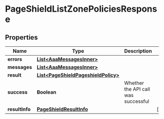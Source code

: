 

# PageShieldListZonePoliciesResponse


## Properties

| Name | Type | Description | Notes |
|------------ | ------------- | ------------- | -------------|
|**errors** | [**List&lt;AaaMessagesInner&gt;**](AaaMessagesInner.md) |  |  |
|**messages** | [**List&lt;AaaMessagesInner&gt;**](AaaMessagesInner.md) |  |  |
|**result** | [**List&lt;PageShieldPageshieldPolicy&gt;**](PageShieldPageshieldPolicy.md) |  |  |
|**success** | **Boolean** | Whether the API call was successful |  |
|**resultInfo** | [**PageShieldResultInfo**](PageShieldResultInfo.md) |  |  [optional] |



